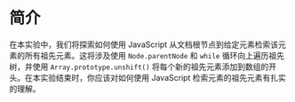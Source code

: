 # 简介

在本实验中，我们将探索如何使用 JavaScript 从文档根节点到给定元素检索该元素的所有祖先元素。这将涉及使用 `Node.parentNode` 和 `while` 循环向上遍历祖先树，并使用 `Array.prototype.unshift()` 将每个新的祖先元素添加到数组的开头。在本实验结束时，你应该对如何使用 JavaScript 检索元素的祖先元素有扎实的理解。
